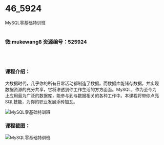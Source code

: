 # 46_5924
MySQL零基础特训班
<br/></br>
<h3>微:mukewang8 资源编号：525924</h3>
<br/></br>
<h3>课程介绍：</h3>
<p>大数据时代，几乎你的所有日常活动都制造了数据。而数据库能储存数据，并实现数据资源的充分共享，它将渗透到你工作生活的方方面面。MySQL，作为至今为止应用最为广泛的数据库，能参与到与数据相关的各种工作中。本课程将带你点亮SQL技能，为你的职业发展添砖加瓦。</p>
<p><img src="https://www.ko996.com/wp-content/uploads/img/2019/07/1-91-300x167.png" alt="MySQL零基础特训班"></p>
<h3>课程截图：</h3>
<p><img src="https://www.ko996.com/wp-content/uploads/img/2019/07/2-86.png" alt="MySQL零基础特训班"></p>
